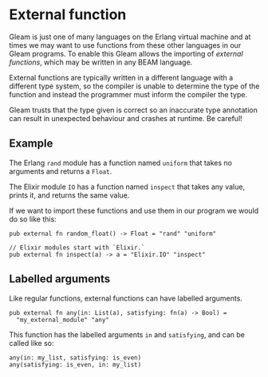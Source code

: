 # External function

Gleam is just one of many languages on the Erlang virtual machine and at times
we may want to use functions from these other languages in our Gleam programs.
To enable this Gleam allows the importing of _external functions_, which may
be written in any BEAM language.

External functions are typically written in a different language with a
different type system, so the compiler is unable to determine the type of the
function and instead the programmer must inform the compiler the type.

Gleam trusts that the type given is correct so an inaccurate type annotation
can result in unexpected behaviour and crashes at runtime. Be careful!


## Example

The Erlang `rand` module has a function named `uniform` that takes no
arguments and returns a `Float`.

The Elixir module `IO` has a function named `inspect` that takes any value,
prints it, and returns the same value.

If we want to import these functions and use them in our program we would do
so like this:

```rust,noplaypen
pub external fn random_float() -> Float = "rand" "uniform"

// Elixir modules start with `Elixir.`
pub external fn inspect(a) -> a = "Elixir.IO" "inspect"
```

## Labelled arguments

Like regular functions, external functions can have labelled arguments.

```rust,noplaypen
pub external fn any(in: List(a), satisfying: fn(a) -> Bool) =
  "my_external_module" "any"
```

This function has the labelled arguments `in` and `satisfying`, and can be
called like so:

```rust,noplaypen
any(in: my_list, satisfying: is_even)
any(satisfying: is_even, in: my_list)
```
